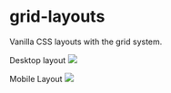 # grid-layouts
Vanilla CSS layouts with the grid system.

Desktop layout
<img src="https://i.imgur.com/OArrhdO.png" />

Mobile Layout
<img src="https://i.imgur.com/ai9sOvL.png" />

